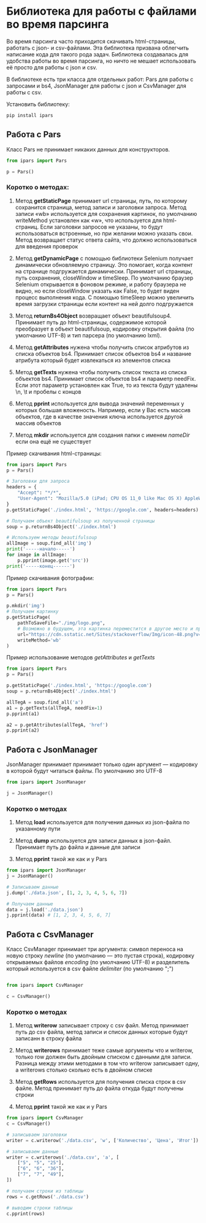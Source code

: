 # Библиотека для работы с файлами во время парсинга

Во время парсинга часто приходится скачивать html-страницы, работать с json- и csv-файлами. Эта библиотека призвана облегчить написание кода для такого рода задач. Библиотека создавалась для удобства работы во время парсинга, но ничто не мешает использовать её просто для работы с json и csv.

В библиотеке есть три класса для отдельных работ: Pars для работы с запросами и bs4, JsonManager для работы с json и CsvManager для работы с csv.

Установить библиотеку:

```bash
pip install ipars
```

## Работа с Pars

Класс Pars не принимает никаких данных для конструкторов.

```python
from ipars import Pars

p = Pars()
```

### Коротко о методах:

1. Метод **getStaticPage** принимает url страницы, путь, по которому сохранится страница, метод записи и заголовки запроса. Метод записи «wb» используется для сохранения картинок, по умолчанию writeMethod установлен как «w», что используется для html-страниц. Если заголовки запросов не указаны, то будут использоваться встроенные, но при желании можно указать свои. Метод возвращает статус ответа сайта, что должно использоваться для введения проверок

2. Метод **getDynamicPage** с помощью библиотеки Selenium получает динамически обновляемую страницу. Это помогает, когда контент на странице подгружается динамически. Принимает url страницы, путь сохранения, closeWindow и timeSleep. По умолчанию браузер Selenium открывается в фоновом режиме, и работу браузера не видно, но если closeWindow указать как False, то будет виден процесс выполнения кода. С помощью timeSleep можно увеличить время загрузки страницы если контент на ней долго подгружается

3. Метод **returnBs4Object** возвращает объект beautifulsoup4. Принимает путь до html-страницы, содержимое которой преобразует в объект beautifulsoup, кодировку открытия файла (по умолчанию UTF-8) и тип парсера (по умолчанию lxml).

4. Метод **getAttributes** нужена чтобы получить список атрибутов из списка объектов bs4. Принимает список объектов bs4 и название атрибута который будет извлекаться из элементов списка

5. Метод **getTexts** нужена чтобы получить список текста из списка объектов bs4. Принимает список объектов bs4 и параметр needFix. Если этот параметр установлен как True, то из текста будут удалены \n, \t и пробелы с концов

6. Метод **pprint** используется для вывода значений переменных у которых большая вложеность. Например, если у Вас есть массив объектов, где в качестве значения ключа используется другой массив объектов

7. Метод **mkdir** используется для создания папки с именем _nameDir_ если она ещё не существует

Пример скачивания html-страницы:

```py
from ipars import Pars
p = Pars()

# Заголовки для запроса
headers = {
    "Accept": "*/*",
    "User-Agent": "Mozilla/5.0 (iPad; CPU OS 11_0 like Mac OS X) AppleWebKit/604.1.34 (KHTML, like Gecko) Version/11.0 Mobile/15A5341f Safari/604.1"
}
p.getStaticPage('./index.html', 'https://google.com', headers=headers)

# Получаем объект beautifulsoup из полученной страницы
soup = p.returnBs4Object('./index.html')

# Используем методы beautifulsoup
allImage = soup.find_all('img')
print('-----начало-----')
for image in allImage:
    p.pprint(image.get('src'))
print('-----конец------')

```

Пример скачивания фотографии:

```py
from ipars import Pars
p = Pars()

p.mkdir('img')
# Получаем картинку
p.getStaticPage(
    pathToSaveFile="./img/logo.png",
    # Возможно в будущем, эта картинка переместится в другое место и пример перестанет работать 👉👈
    url="https://cdn.sstatic.net/Sites/stackoverflow/Img/icon-48.png?v=b7e36f88ff92",
    writeMethod='wb'
)
```

Пример использование методов _getAttributes_ и _getTexts_

```py
from ipars import Pars
p = Pars()

p.getStaticPage('./index.html', 'https://google.com')
soup = p.returnBs4Object('./index.html')

allTegA = soup.find_all('a')
a1 = p.getTexts(allTegA, needFix=1)
p.pprint(a1)

a2 = p.getAttributes(allTegA, 'href')
p.pprint(a2)
```

## Работа с JsonManager

JsonManager принимает принимает только один аргумент — кодировку в которой будут читаться файлы. По умолчанию это UTF-8

```py
from ipars import JsonManager

j = JsonManager()
```

### Коротко о методах

1. Метод **load** используется для получения данных из json-файла по указанному пути

2. Метод **dump** используется для записи данных в json-файл. Принимает путь до файла и данные для записи

3. Метод **pprint** такой же как и у Pars

```py
from ipars import JsonManager
j = JsonManager()

# Записываем данные
j.dump('./data.json', [1, 2, 3, 4, 5, 6, 7])

# Получаем данные
data = j.load('./data.json')
j.pprint(data) # [1, 2, 3, 4, 5, 6, 7]
```

## Работа с CsvManager

Класс CsvManager принимает три аргумента: символ переноса на новую строку _newline_ (по умолчанию — это пустая строка), кодировку открываемых файлов _encoding_ (по умолчанию UTF-8) и разделитель который используется в csv файле _delimiter_ (по умолчанию ";")

```py

from ipars import CsvManager

c = CsvManager()
```

### Коротко о методах

1. Метод **writerow** записывает строку с csv файл. Метод принимает путь до csv файла, метод записи и список данных которые будут записанн в строку файла

2. Метод **writerows** принимает теже самые аргументы что и writerow, только row должен быть двойным списком с данными для записи. Разница между этими методами в том что writerow записывает одну, а writerows столько сколько есть в двойном списке

3. Метод **getRows** используется для получения списка строк в csv файле. Метод принимает путь до файла откуда будут получены строки

4. Метод **pprint** такой же как и у Pars

```py
from ipars import CsvManager
c = CsvManager()

# записываем заголовки
writer = c.writerow('./data.csv', 'w', ['Количество', 'Цена', 'Итог'])

# записываем данные
writer = c.writerows('./data.csv', 'a', [
    ["5", "5", "25"],
    ["6", "6", "36"],
    ["7", "7", "49"],
])

# получаем строки из таблицы
rows = c.getRows('./data.csv')

# выводим строки таблицы
c.pprint(rows)
```